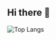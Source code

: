 ## Hi there 👋

![Top Langs](https://github-readme-stats.vercel.app/api/top-langs/?username=y177649&layout=compact&theme=tokyonight&text_color=ffffff&count_private=true&langs_count=5&hide=HTML,CSS,Makefile,Shell&exclude_repo=Web-Application,Learning-progress-management,UnivCodeWork,tech-wiki,HIYOKOGUMI,etc,Bike-Sensor,BikeAngleVisualizer,Docker-Bases,Image-Processing,IVRC2024,Automation,Armonica-Laval-Virtual,Atcoder-reference-answer,hello-world,AutoHotKey,AutoHotkey-Dev,DataScience,Arduino,Scraping,Topsic)
